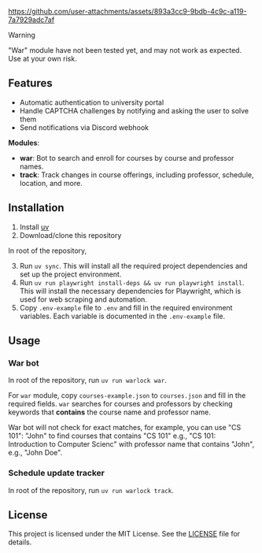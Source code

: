 
https://github.com/user-attachments/assets/893a3cc9-9bdb-4c9c-a119-7a7929adc7af

> [!warning]
> "War" module have not been tested yet, and may not work as expected. Use at your own risk.

## Features

- Automatic authentication to university portal
- Handle CAPTCHA challenges by notifying and asking the user to solve them
- Send notifications via Discord webhook

**Modules**:
- **war**: Bot to search and enroll for courses by course and professor names.
- **track**: Track changes in course offerings, including professor, schedule, location, and more.

## Installation

1. Install [uv](https://docs.astral.sh/uv/getting-started/installation/)
2. Download/clone this repository

In root of the repository,

3. Run `uv sync`. This will install all the required project dependencies and set up the project environment.
4. Run `uv run playwright install-deps && uv run playwright install`. This will install the necessary dependencies for Playwright, which is used for web scraping and automation.
5. Copy `.env-example` file to `.env` and fill in the required environment variables. Each variable is documented in the `.env-example` file.

## Usage

### War bot

In root of the repository, run `uv run warlock war`.

For `war` module, copy `courses-example.json` to `courses.json` and fill in the required fields. `war` searches for courses and professors by checking keywords that **contains** the course name and professor name. 

War bot will not check for exact matches, for example, you can use "CS 101": "John" to find courses that contains "CS 101" e.g., "CS 101: Introduction to Computer Scienc" with professor name that contains "John", e.g., "John Doe".

### Schedule update tracker

In root of the repository, run `uv run warlock track`.

## License

This project is licensed under the MIT License. See the [LICENSE](LICENSE) file for details.
